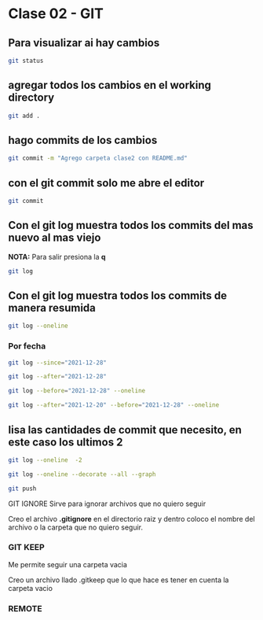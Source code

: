 # Clase 02 - GIT

## Para visualizar ai hay cambios

```bash
git status
```

## agregar todos los cambios en el working directory

```bash
git add .
```

## hago commits de los cambios

```bash
git commit -m "Agrego carpeta clase2 con README.md"
```

## con el git commit solo me abre el editor
```bash
git commit
```

## Con el git log muestra todos los commits del mas nuevo al mas viejo
**NOTA:** Para salir presiona la **q**

```bash
git log
```

## Con el git log muestra todos los commits de manera resumida

```bash
git log --oneline
```

### Por fecha

```bash
git log --since="2021-12-28"
```

```bash
git log --after="2021-12-28"
```

```bash
git log --before="2021-12-28" --oneline
```

```bash
git log --after="2021-12-20" --before="2021-12-28" --oneline
```

## lisa las cantidades de commit que necesito, en este caso los ultimos 2
```bash
git log --oneline  -2
```

```bash
git log --oneline --decorate --all --graph
```

```bash
git push
```

GIT IGNORE
Sirve para ignorar archivos que no quiero seguir

Creo el archivo **.gitignore** en el directorio raiz y dentro coloco el nombre del archivo o la carpeta que no quiero seguir.

### GIT KEEP
Me permite seguir una carpeta vacia

Creo un archivo llado .gitkeep que lo que hace es tener en cuenta la carpeta vacio


### REMOTE

